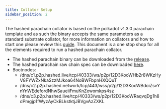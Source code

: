 ```yaml
---
title: Collator Setup
sidebar_position: 2
---
```

The hashed parachain collator is based on the polkadot v1.3.0 parachain template and as such the binary accepts the same parameters as a standard substrate collator, for more information on collators and how to start one please review this [guide](https://docs.substrate.io/reference/how-to-guides/parachains/connect-to-a-relay-chain/#start-the-collators). This document is a one stop shop for all the elements required to run a hashed parachain collator.

+ The hashed parachain binary can be downloaded from the [release](https://github.com/hashed-io/hashed-substrate-parachain/releases/tag/hashed-node-v3).
+ The hashed parachain raw chain spec can be downloaded [here](https://github.com/hashed-io/hashed-substrate-parachain/blob/hashed-node-v3/resources/hashed-collator-raw-spec.json).
+ Bootnodes:
  + /dns/c1.p2p.hashed.live/tcp/40333/ws/p2p/12D3KooWHb2r8WKzHyV8FYWZxNkaSzzMJkoa64NoBWFbpnHXQQuT 
  + /dns/c2.p2p.hashed.network/tcp/443/wss/p2p/12D3KooWBdoiZsvYnYnWEdefordNhwSaueiiFmuKnZewomkps4sz
  + /dns/c3.p2p.hashed.live/tcp/40333/ws/p2p/12D3KooWRaqvqDg1h8dPmgjp1fWyzAyCkBLkstktjJBVgvAzZXKL 
